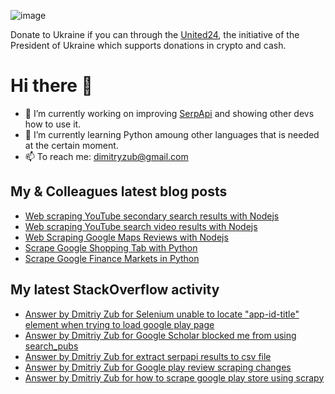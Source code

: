 ![image](https://user-images.githubusercontent.com/78694043/173765763-2ac383da-2612-45c3-b7fc-819728ab8c0d.png)

Donate to Ukraine if you can through the [United24](https://u24.gov.ua/), the initiative of the President of Ukraine which supports donations in crypto and cash.

# Hi there 👋

- 🔭 I’m currently working on improving [SerpApi](https://github.com/serpapi) and showing other devs how to use it.
- 🌱 I’m currently learning Python amoung other languages that is needed at the certain moment.
- 📫 To reach me: dimitryzub@gmail.com


## My & Сolleagues latest blog posts
<!-- BLOG-POST-LIST:START -->
- [Web scraping YouTube secondary search results with Nodejs](https://serpapi.com/blog/web-scraping-youtube-secondary-search-results-with-nodejs/)
- [Web scraping YouTube search video results with Nodejs](https://serpapi.com/blog/web-scraping-youtube-search-video-results-with-nodejs/)
- [Web Scraping Google Maps Reviews with Nodejs](https://serpapi.com/blog/web-scraping-google-maps-reviews-with-nodejs/)
- [Scrape Google Shopping Tab with Python](https://serpapi.com/blog/web-scraping-google-shopping-tab-in-python/)
- [Scrape Google Finance Markets in Python](https://serpapi.com/blog/scrape-google-finance-markets-in-python/)
<!-- BLOG-POST-LIST:END -->

## My latest StackOverflow activity
<!-- STACKOVERFLOW:START -->
- [Answer by Dmitriy Zub for Selenium unable to locate &quot;app-id-title&quot; element when trying to load google play page](https://stackoverflow.com/questions/54554261/selenium-unable-to-locate-app-id-title-element-when-trying-to-load-google-play/72490391#72490391)
- [Answer by Dmitriy Zub for Google Scholar blocked me from using search_pubs](https://stackoverflow.com/questions/65646994/google-scholar-blocked-me-from-using-search-pubs/72444274#72444274)
- [Answer by Dmitriy Zub for extract serpapi results to csv file](https://stackoverflow.com/questions/72357892/extract-serpapi-results-to-csv-file/72363863#72363863)
- [Answer by Dmitriy Zub for Google play review scraping changes](https://stackoverflow.com/questions/18482660/google-play-review-scraping-changes/71926026#71926026)
- [Answer by Dmitriy Zub for how to scrape google play store using scrapy](https://stackoverflow.com/questions/64608298/how-to-scrape-google-play-store-using-scrapy/71924653#71924653)
<!-- STACKOVERFLOW:END -->
